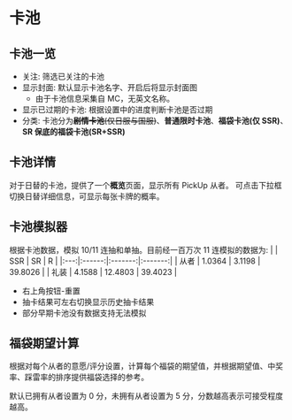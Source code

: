 # 卡池

## 卡池一览

- 关注: 筛选已关注的卡池
- 显示封面: 默认显示卡池名字、开启后将显示封面图
  - 由于卡池信息采集自 MC，无英文名称。
- 显示已过期的卡池: 根据设置中的进度判断卡池是否过期
- 分类: 卡池分为~~**剧情卡池**(仅日服与国服)~~、**普通限时卡池**、**福袋卡池(仅 SSR)**、**SR 保底的福袋卡池(SR+SSR)**

## 卡池详情

对于日替的卡池，提供了一个**概览**页面，显示所有 PickUp 从者。
可点击下拉框切换日替详细信息，可显示每张卡牌的概率。

## 卡池模拟器

根据卡池数据，模拟 10/11 连抽和单抽。目前经一百万次 11 连模拟的数据为:
| | SSR | SR | R |
|:---:|:------:|:-------:|:-------:|
| 从者 | 1.0364 | 3.1198 | 39.8026 |
| 礼装 | 4.1588 | 12.4803 | 39.4023 |

- 右上角按钮-重置
- 抽卡结果可左右切换显示历史抽卡结果
- 部分早期卡池没有数据支持无法模拟

## 福袋期望计算

根据对每个从者的意愿/评分设置，计算每个福袋的期望值，并根据期望值、中奖率、踩雷率的排序提供福袋选择的参考。

默认已拥有从者设置为 0 分，未拥有从者设置为 5 分，分数越高表示可接受程度越高。
